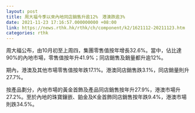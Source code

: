 ```yaml
---
layout: post
title: 周大福今季以來內地同店銷售升逾12%　港澳跌逾3%
date: 2021-11-23 17:16:57.000000000 +08:00
link: https://news.rthk.hk/rthk/ch/component/k2/1621112-20211123.htm
categories: rthk
---
```


周大福公布，由10月初至上周四，集團零售值按年增長32.6%。當中，佔比達90%的內地市場，零售值按年升41.9%；同店銷售及銷量都升逾12%。

期內，港澳及其他市場零售值按年跌17.1%。港澳同店銷售跌3.1%，同店銷量則升27.7%。

按產品劃分，內地市場的黃金首飾及產品同店銷售按年升27.9%，港澳市場升27.2%。至於內地的珠寶鑲嵌、鉑金及K金首飾同店銷售按年跌9.4%，港澳市場則跌34.5%。
